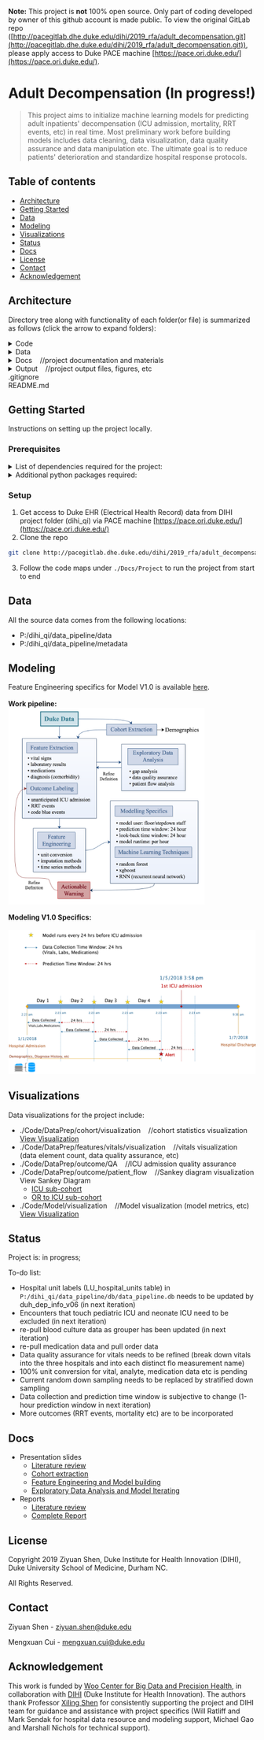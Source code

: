 **Note:** This project is **not** 100% open source. Only part of coding developed by owner of this github account is made public. To view the original GitLab repo ([http://pacegitlab.dhe.duke.edu/dihi/2019_rfa/adult_decompensation.git](http://pacegitlab.dhe.duke.edu/dihi/2019_rfa/adult_decompensation.git)), please apply access to Duke PACE machine [https://pace.ori.duke.edu/](https://pace.ori.duke.edu/).

# Adult Decompensation (In progress!)

> This project aims to initialize machine learning models for predicting adult inpatients' decompensation (ICU admission, mortality, RRT events, etc) in real time. Most preliminary work before building models includes data cleaning, data visualization, data quality assurance and data manipulation etc. The ultimate goal is to reduce patients' deterioration and standardize hospital response protocols.

## Table of contents

* [Architecture](#architecture)
* [Getting Started](#getting-started)
* [Data](#data)
* [Modeling](#modeling)
* [Visualizations](#visualizations)
* [Status](#status)
* [Docs](#docs)
* [License](#license)
* [Contact](#contact)
* [Acknowledgement](#acknowledgement)

## Architecture

Directory tree along with functionality of each folder(or file) is summarized as follows (click the arrow to expand folders):

<details><summary>Code</summary><blockquote>
<details><summary>DataPrep</summary>
&nbsp;&nbsp;&nbsp;&nbsp;&nbsp;&nbsp;&nbsp;&nbsp;cohort&nbsp;&nbsp;&nbsp;&nbsp;//codes for cohort generation<br/>
&nbsp;&nbsp;&nbsp;&nbsp;&nbsp;&nbsp;&nbsp;&nbsp;features&nbsp;&nbsp;&nbsp;&nbsp;//codes for pulling and cleaning data elements<br/>
&nbsp;&nbsp;&nbsp;&nbsp;&nbsp;&nbsp;&nbsp;&nbsp;outcome&nbsp;&nbsp;&nbsp;&nbsp;//codes for querying and labelling outcomes<br/>
&nbsp;&nbsp;&nbsp;&nbsp;&nbsp;&nbsp;&nbsp;&nbsp;pull_data&nbsp;&nbsp;&nbsp;&nbsp;//pull useful data from raw db file<br/>
&nbsp;&nbsp;&nbsp;&nbsp;&nbsp;&nbsp;&nbsp;&nbsp;adt_transfer.py&nbsp;&nbsp;&nbsp;&nbsp;//create transfer table and output a csv file<br/>
&nbsp;&nbsp;&nbsp;&nbsp;&nbsp;&nbsp;&nbsp;&nbsp;adt_transfer.sql&nbsp;&nbsp;&nbsp;&nbsp;//transfer table sql query
</details>
&nbsp;&nbsp;&nbsp;&nbsp;db&nbsp;&nbsp;&nbsp;&nbsp;//codes for creating project database and importing data into the database
<details><summary>Model</summary><blockquote>
<details><summary>v1.0&nbsp;&nbsp;&nbsp;&nbsp;//version 1.0 (24-hour prediction window)</summary>
&nbsp;&nbsp;&nbsp;&nbsp;&nbsp;&nbsp;&nbsp;&nbsp;design_matrix<br/>
&nbsp;&nbsp;&nbsp;&nbsp;&nbsp;&nbsp;&nbsp;&nbsp;News&nbsp;&nbsp;&nbsp;&nbsp;//python package for implementing News(National Early Warning Score)<br/>
&nbsp;&nbsp;&nbsp;&nbsp;&nbsp;&nbsp;&nbsp;&nbsp;visualization&nbsp;&nbsp;&nbsp;&nbsp;//model visualization<br/>
&nbsp;&nbsp;&nbsp;&nbsp;&nbsp;&nbsp;&nbsp;&nbsp;model_utils.py&nbsp;&nbsp;&nbsp;&nbsp;//model utils python package<br/>
&nbsp;&nbsp;&nbsp;&nbsp;&nbsp;&nbsp;&nbsp;&nbsp;run_ann.ipynb<br/>
&nbsp;&nbsp;&nbsp;&nbsp;&nbsp;&nbsp;&nbsp;&nbsp;run_logistic_regression.py<br/>
&nbsp;&nbsp;&nbsp;&nbsp;&nbsp;&nbsp;&nbsp;&nbsp;run_news.py<br/>
&nbsp;&nbsp;&nbsp;&nbsp;&nbsp;&nbsp;&nbsp;&nbsp;run_random_forest.ipynb<br/>
&nbsp;&nbsp;&nbsp;&nbsp;&nbsp;&nbsp;&nbsp;&nbsp;run_xgboost.py
</details></blockquote>
</details>
&nbsp;&nbsp;&nbsp;&nbsp;ockham&nbsp;&nbsp;&nbsp;&nbsp;//unit conversion package</br>
&nbsp;&nbsp;&nbsp;&nbsp;utils&nbsp;&nbsp;&nbsp;&nbsp;//utils python package (db utils, dataframe utils, etc)
</blockquote></details>

<details><summary>Data</summary><blockquote>
&nbsp;&nbsp;&nbsp;&nbsp;db&nbsp;&nbsp;&nbsp;&nbsp;//project database file(s)<br/>
&nbsp;&nbsp;&nbsp;&nbsp;metadata
<details><summary>Modeling</summary><blockquote>
<details><summary>v1.0</summary>
&nbsp;&nbsp;&nbsp;&nbsp;&nbsp;&nbsp;&nbsp;&nbsp;design_matrix&nbsp;&nbsp;&nbsp;&nbsp;//design matrix file(s)<br/>
&nbsp;&nbsp;&nbsp;&nbsp;&nbsp;&nbsp;&nbsp;&nbsp;Output&nbsp;&nbsp;&nbsp;&nbsp;//model output data
</details>
<blockquote></details>
<details><summary>Processed</summary>
&nbsp;&nbsp;&nbsp;&nbsp;&nbsp;&nbsp;&nbsp;&nbsp;cohort<br/>
&nbsp;&nbsp;&nbsp;&nbsp;&nbsp;&nbsp;&nbsp;&nbsp;features<br/>
&nbsp;&nbsp;&nbsp;&nbsp;&nbsp;&nbsp;&nbsp;&nbsp;outcome<br/>
&nbsp;&nbsp;&nbsp;&nbsp;&nbsp;&nbsp;&nbsp;&nbsp;adult_decomp_adt_transfer.csv
</details>
&nbsp;&nbsp;&nbsp;&nbsp;Raw&nbsp;&nbsp;&nbsp;&nbsp;//project raw data subset from datapipeline
</blockquote></details>

<details><summary>Docs&nbsp;&nbsp;&nbsp;&nbsp;//project documentation and materials</summary><blockquote>
<details><summary>Project</summary>
&nbsp;&nbsp;&nbsp;&nbsp;&nbsp;&nbsp;&nbsp;&nbsp;code map_v1.xlsx&nbsp;&nbsp;&nbsp;&nbsp;
//outlines the code and associated data files for "start-to-finish" process of data curation<br/>
&nbsp;&nbsp;&nbsp;&nbsp;&nbsp;&nbsp;&nbsp;&nbsp;code map_v2.xlsx&nbsp;&nbsp;&nbsp;&nbsp;<br/>
&nbsp;&nbsp;&nbsp;&nbsp;&nbsp;&nbsp;&nbsp;&nbsp;code map_supplement.xlsx&nbsp;&nbsp;&nbsp;&nbsp;
//outlines supporting code and data files for feature engineering, modeling, etc<br/>
&nbsp;&nbsp;&nbsp;&nbsp;&nbsp;&nbsp;&nbsp;&nbsp;code map_supplement_v2.xlsx&nbsp;&nbsp;&nbsp;&nbsp;<br/>
&nbsp;&nbsp;&nbsp;&nbsp;&nbsp;&nbsp;&nbsp;&nbsp;literature_review.pdf<br/>
&nbsp;&nbsp;&nbsp;&nbsp;&nbsp;&nbsp;&nbsp;&nbsp;Perspectives Piece.docx
</details>
&nbsp;&nbsp;&nbsp;&nbsp;Slides&nbsp;&nbsp;&nbsp;&nbsp;//presentation slides for project milestones
</blockquote></details>

<details><summary>Output&nbsp;&nbsp;&nbsp;&nbsp;//project output files, figures, etc</summary><blockquote>
<details><summary>Figures&nbsp;&nbsp;&nbsp;&nbsp;//data visualization figures</summary>
&nbsp;&nbsp;&nbsp;&nbsp;&nbsp;&nbsp;&nbsp;&nbsp;cohort&nbsp;&nbsp;&nbsp;&nbsp;//visualization figures for cohort statistics</br>
&nbsp;&nbsp;&nbsp;&nbsp;&nbsp;&nbsp;&nbsp;&nbsp;features&nbsp;&nbsp;&nbsp;&nbsp;//visualization figures for features quality assurance</br>
&nbsp;&nbsp;&nbsp;&nbsp;&nbsp;&nbsp;&nbsp;&nbsp;Model&nbsp;&nbsp;&nbsp;&nbsp;//visualization figures for model performance</br>
</details>
&nbsp;&nbsp;&nbsp;&nbsp;gap_analysis&nbsp;&nbsp;&nbsp;&nbsp;//gap analysis output
</blockquote></details>
.gitignore<br/>
README.md

## Getting Started

Instructions on setting up the project locally.

### Prerequisites

<details><summary>List of dependencies required for the project:</summary>
<ul>
<li>Python 3.7.3</li>
<li>SQLite3 2.6.0</li>
<li>Git 2.14.1</li>
<li>GNU Awk 4.1.4</li>
</ul>
</details>

<details><summary>Additional python packages required:</summary>
<ul>
<li>NumPy 1.16.2</li>
<li>pandas 0.24.2</li>
<li>TensorFlow 1.14.0</li>
<li>Keras 2.2.4</li>
<li>scikit-learn 0.21.2</li>
<li>XGBoost 0.90</li>
<li>imbalanced-learn 0.5.0</li>
<li>Matplotlib 3.1.0</li>
<li>seaborn 0.9.0</li>
<li>Plotly 4.1.1</li>
</ul>
</details>

### Setup

1. Get access to Duke EHR (Electrical Health Record) data from DIHI project folder (dihi_qi) via PACE machine [https://pace.ori.duke.edu/](https://pace.ori.duke.edu/)
2. Clone the repo

```sh
git clone http://pacegitlab.dhe.duke.edu/dihi/2019_rfa/adult_decompensation.git
```

3. Follow the code maps under `./Docs/Project` to run the project from start to end

## Data

All the source data comes from the following locations:

* P:/dihi_qi/data_pipeline/data
* P:/dihi_qi/data_pipeline/metadata

## Modeling

Feature Engineering specifics for Model V1.0 is available [here](https://ziyuan-shen.github.io/files/slides/feature_engineering.pdf).</br>
</br>
**Work pipeline:**</br>
<img src="./Docs/Figures/pipeline.png" alt="drawing" width="400"/>

**Modeling V1.0 Specifics:**</br>
<br>
<img src="./Docs/Figures/model.png" alt="drawing" width="600"/>

## Visualizations

Data visualizations for the project include:

* ./Code/DataPrep/cohort/visualization&nbsp;&nbsp;&nbsp;&nbsp;//cohort statistics visualization</br>
  [View Visualization](https://ziyuan-shen.github.io/files/slides/cohort_statistics_visualization.pdf)
* ./Code/DataPrep/features/vitals/visualization&nbsp;&nbsp;&nbsp;&nbsp;//vitals visualization (data element count, data quality assurance, etc)
* ./Code/DataPrep/outcome/QA&nbsp;&nbsp;&nbsp;&nbsp;//ICU admission quality assurance
* ./Code/DataPrep/outcome/patient_flow&nbsp;&nbsp;&nbsp;&nbsp;//Sankey diagram visualization</br>
  View Sankey Diagram
    * [ICU sub-cohort](https://ziyuan-shen.github.io/files/visualization/adult_decompensation_sankey_diagram.html)
    * [OR to ICU sub-cohort](https://ziyuan-shen.github.io/files/visualization/adult_decomp_or_to_icu_sankey_diagram.html)
* ./Code/Model/visualization&nbsp;&nbsp;&nbsp;&nbsp;//Model visualization (model metrics, etc)</br>
  [View Visualization](https://ziyuan-shen.github.io/files/slides/model_metrics.pdf)


## Status

Project is: in progress;

To-do list:

* Hospital unit labels (LU_hospital_units table) in `P:/dihi_qi/data_pipeline/db/data_pipeline.db` needs to be updated by duh_dep_info_v06 (in next iteration)
* Encounters that touch pediatric ICU and neonate ICU need to be excluded (in next iteration)
* re-pull blood culture data as grouper has been updated (in next iteration)
* re-pull medication data and pull order data
* Data quality assurance for vitals needs to be refined (break down vitals into the three hospitals and into each distinct flo measurement name)
* 100% unit conversion for vital, analyte, medication data etc is pending
* Current random down sampling needs to be replaced by stratified down sampling
* Data collection and prediction time window is subjective to change (1-hour prediction window in next iteration)
* More outcomes (RRT events, mortality etc) are to be incorporated

## Docs

* Presentation slides
    * [Literature review](https://ziyuan-shen.github.io/files/slides/slides_literature_review.pdf)
    * [Cohort extraction](https://ziyuan-shen.github.io/files/slides/slides_mid_presentation.pdf)
    * [Feature Engineering and Model building](https://ziyuan-shen.github.io/files/slides/slides_final_presentation.pdf)
    * [Exploratory Data Analysis and Model Iterating](https://ziyuan-shen.github.io/files/slides/slides_EDA.pdf)
* Reports
    * [Literature review](https://ziyuan-shen.github.io/files/adult_decomp_literature_review.pdf)
    * [Complete Report](https://ziyuan-shen.github.io/files/adult_decomp_report.pdf)

## License

Copyright 2019 Ziyuan Shen, Duke Institute for Health Innovation (DIHI), Duke University School of Medicine, Durham NC.

All Rights Reserved.

## Contact

Ziyuan Shen - ziyuan.shen@duke.edu

Mengxuan Cui - mengxuan.cui@duke.edu

## Acknowledgement

This work is funded by [Woo Center for Big Data and Precision Health](http://healthdata.pratt.duke.edu/), in collaboration with [DIHI](https://dihi.org/) (Duke Institute for Health Innovation). The authors thank Professor [Xiling Shen](http://healthdata.pratt.duke.edu/people/xiling-shen) for consistently supporting the project and DIHI team for guidance and assistance with project specifics (Will Ratliff and Mark Sendak for hospital data resource and modeling support, Michael Gao and Marshall Nichols for technical support).
